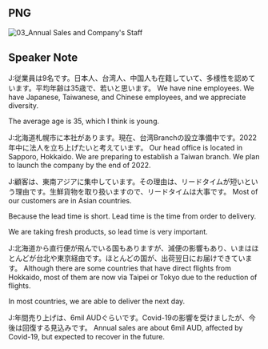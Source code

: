 ## PNG
![03_Annual Sales and Company's Staff](https://user-images.githubusercontent.com/58035269/151586620-265c727c-b158-4612-a222-fbf7369b4586.png)

## Speaker Note
J:従業員は9名です。日本人、台湾人、中国人も在籍していて、多様性を認めています。平均年齢は35歳で、若いと思います。
We have nine employees. We have Japanese, Taiwanese, and Chinese employees, and we appreciate diversity. 

The average age is 35, which I think is young.

J:北海道札幌市に本社があります。現在、台湾Branchの設立準備中です。2022年中に法人を立ち上げたいと考えています。
Our head office is located in Sapporo, Hokkaido. We are preparing to establish a Taiwan branch. We plan to launch the company by the end of 2022.

J:顧客は、東南アジアに集中しています。その理由は、リードタイムが短いという理由です。生鮮貨物を取り扱いますので、リードタイムは大事です。
Most of our customers are in Asian countries.

Because the lead time is short. Lead time is the time from order to delivery.

We are taking fresh products, so lead time is very important.

J:北海道から直行便が飛んでいる国もありますが、減便の影響もあり、いまはほとんどが台北や東京経由です。ほとんどの国が、出荷翌日にお届けできています。
Although there are some countries that have direct flights from Hokkaido, most of them are now via Taipei or Tokyo due to the reduction of flights. 

In most countries, we are able to deliver the next day.

J:年間売り上げは、6mil AUDぐらいです。Covid-19の影響を受けましたが、今後は回復する見込みです。
Annual sales are about 6mil AUD, affected by Covid-19, but expected to recover in the future.

